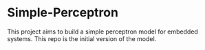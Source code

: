 # Simple-Perceptron
This project aims to build a simple perceptron model for embedded systems. This repo is the initial version of the model. 
